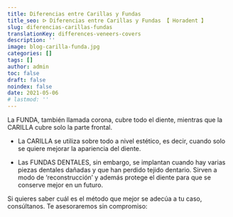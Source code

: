 ```yaml
---
title: Diferencias entre Carillas y Fundas
title_seo: ᐅ Diferencias entre Carillas y Fundas 【 Horadent 】
slug: diferencias-carillas-fundas
translationKey: differences-veneers-covers
description: ''
image: blog-carilla-funda.jpg
categories: []
tags: []
author: admin
toc: false
draft: false
noindex: false
date: 2021-05-06
# lastmod: ''
---
```

La FUNDA, también llamada corona, cubre todo el diente, mientras que la
CARILLA cubre solo la parte frontal.

- La CARILLA se utiliza sobre todo a nivel estético, es decir, cuando solo
se quiere mejorar la apariencia del diente.

- Las FUNDAS DENTALES, sin embargo, se implantan cuando hay varias piezas
dentales dañadas y que han perdido tejido dentario. Sirven a modo de
‘reconstrucción’ y además protege el diente para que se conserve mejor en un
futuro.

Si quieres saber cuál es el método que mejor se adecúa a tu caso,
consúltanos. Te asesoraremos sin compromiso:
